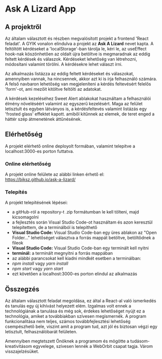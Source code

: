 # Ask A Lizard App

## A projektről

Az általam választott és részben megvalósított projekt a frontend 'React feladat'. A GYIK vonalon elindulva a projekt az **Ask A Lizard** nevet kapta. A feltöltött kérdéseket a 'localStorage'-ban tárolja le, kéri le, az useEffect hook-nak köszönhetően az oldalt újra betöltve is megmaradnak az eddig feltett kérdések és válaszok. Kérdéseket lehetőség van létrehozni, módosítani valamint törölni. A kérdésekre lehet választ írni.

Az alkalmazás listázza az eddig feltett kérdéseket és válaszokat, amennyiben vannak, ha nincsennek, akkor azt ki is írja felhasználó számára. A felső navbaron lehetőség van megjeleníteni a kérdés feltevésért felelős 'form'-ot, ami mezőit kitöltve feltölti az adatokat.

A kérdések kezeléséhez Sweet Alert ablakokat használtam a felhasználói élmény növeléséért valamint az egyszerű kezelésért. Maga az felület letisztult és egyben látványos is, a kérdésfeltevés valamint listázás egy 'frosted glass' effektet kapott. amiből kitűnnek az elemek, de teret enged a háttér szép átmenetének áttűnésének.

## Elérhetőség

A projekt elérhető online deployolt formában, valamint telepítve a localhost:3000-es porton futtatva.

### Online elérhetőség

A projekt online felülete az alábbi linken érhető el:
https://biksz.github.io/ask-a-lizard/

### Telepítés

A projekt telepítésének lépései:
- a gitHub-ról a repository-t .zip formátumban le kell tölteni, majd kicsomagolni
- a fejlesztés során Visual Studio Code-ot használtam és azon keresztül telepítettem, de a terminálból is telepíthető
- **Visual Studio Code:** Visual Studio Code-ban egy üres ablakon az "Open Folder..." lehetőséget választva a forrás mappát betöltve, betöltődnek a fileok
- **Visual Studio Code:** Visual Studio Code-ban egy terminált kell nyitni
- **terminál:** a terminált megnyitni a forrás mappában
- az alábbi parancsokat kell kiadni mindkét esetben a terminálban:
- *npm install* vagy *yarn install*
- *npm start* vagy *yarn start*
- ezt követően a localhost:3000-es porton elindul az alkalmazás

## Összegzés

Az általam választott feladat megoldása, ez által a React-al való ismerkedés és tanulás egy új kihívást helyezett elém. Izgalmas volt ennek a technológiának a tanulása és még sok, érdekes lehetőséget nyújt ez a technológia, amiket a továbbiakban szívesen megismernék. A program funkcionalitása nem teljes, számos továbbfejlesztési lehetőség csempészhető bele, viszint amit a program tud, azt jól és biztosan végzi egy letisztult, felhasználóbarát felületen.

Amennyiben megtetszett Önöknek a programom és mögötte a tudásom-kreativitásom egyvelege, szívesen lennék a WebOrbit csapat tagja. Várom visszajelzésüket.
